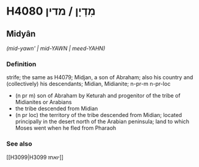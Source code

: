 # H4080 מִדְיָן / מדין

## Midyân

_(mid-yawn' | mid-YAWN | meed-YAHN)_

### Definition

strife; the same as H4079; Midjan, a son of Abraham; also his country and (collectively) his descendants; Midian, Midianite; n-pr-m n-pr-loc

- (n pr m) son of Abraham by Keturah and progenitor of the tribe of Midianites or Arabians
- the tribe descended from Midian
- (n pr loc) the territory of the tribe descended from Midian; located principally in the desert north of the Arabian peninsula; land to which Moses went when he fled from Pharaoh

### See also

[[H3099|H3099 יואחז]]
